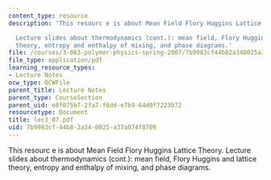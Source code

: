 ```yaml
---
content_type: resource
description: 'This resourc e is about Mean Field Flory Huggins Lattice Theory.

  Lecture slides about thermodynamics (cont.): mean field, Flory Huggins and lattice
  theory, entropy and enthalpy of mixing, and phase diagrams.'
file: /courses/3-063-polymer-physics-spring-2007/7b9983cf44b82a340025a37a074f8709_lec3_07.pdf
file_type: application/pdf
learning_resource_types:
- Lecture Notes
ocw_type: OCWFile
parent_title: Lecture Notes
parent_type: CourseSection
parent_uid: e8f075b7-2fa7-f6dd-e7b9-64d0f7223b72
resourcetype: Document
title: lec3_07.pdf
uid: 7b9983cf-44b8-2a34-0025-a37a074f8709
---
```

This resourc e is about Mean Field Flory Huggins Lattice Theory.
Lecture slides about thermodynamics (cont.): mean field, Flory Huggins and lattice theory, entropy and enthalpy of mixing, and phase diagrams.

